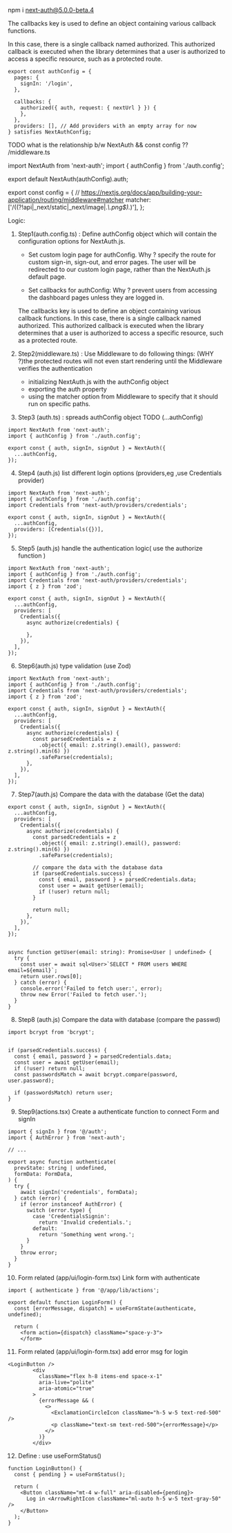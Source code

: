 npm i next-auth@5.0.0-beta.4

The callbacks key is used to define an object containing various callback functions. 

In this case, there is a single callback named authorized. This authorized callback is executed 
when the library determines that a user is authorized to access a specific resource, such as a protected route.

```
export const authConfig = {
  pages: {
    signIn: '/login',
  },

  callbacks: {
    authorized({ auth, request: { nextUrl } }) {
    },
  },
  providers: [], // Add providers with an empty array for now
} satisfies NextAuthConfig;
```


TODO  what is the relationship b/w NextAuth && const config ??
/middleware.ts

import NextAuth from 'next-auth';
import { authConfig } from './auth.config';
 
export default NextAuth(authConfig).auth;
 
export const config = {
  // https://nextjs.org/docs/app/building-your-application/routing/middleware#matcher
  matcher: ['/((?!api|_next/static|_next/image|.*\\.png$).*)'],
};


Logic: 
1. Step1(auth.config.ts) : Define authConfig object which will contain the configuration options for NextAuth.js. 
    * Set custom login page for authConfig.
    Why ? specify the route for custom sign-in, sign-out, and error pages.
     The user will be redirected to our custom login page, rather than the NextAuth.js default page.

    * Set callbacks for authConfig:
    Why ? prevent users from accessing the dashboard pages unless they are logged in.

     The callbacks key is used to define an object containing various callback functions. In this case, there is a single callback named authorized. This authorized callback is executed when the library determines that a user is authorized to access a specific resource, such as a protected route.
2. Step2(middleware.ts) : Use Middleware to do following things:  (WHY ?)the protected routes will not even start rendering until the Middleware verifies the authentication
    * initializing NextAuth.js with the authConfig object 
    * exporting the auth property
    *  using the matcher option from Middleware to specify that it should run on specific paths. 

3. Step3 (auth.ts) : spreads  authConfig object TODO (...authConfig)
```
import NextAuth from 'next-auth';
import { authConfig } from './auth.config';
 
export const { auth, signIn, signOut } = NextAuth({
  ...authConfig,
});
```

4. Step4 (auth.js) list different login options (providers,eg ,use Credentials provider)
```
import NextAuth from 'next-auth';
import { authConfig } from './auth.config';
import Credentials from 'next-auth/providers/credentials';
 
export const { auth, signIn, signOut } = NextAuth({
  ...authConfig,
  providers: [Credentials({})],
});

```
5. Step5 (auth.js) handle the authentication logic( use the authorize function )
```
import NextAuth from 'next-auth';
import { authConfig } from './auth.config';
import Credentials from 'next-auth/providers/credentials';
import { z } from 'zod';
 
export const { auth, signIn, signOut } = NextAuth({
  ...authConfig,
  providers: [
    Credentials({
      async authorize(credentials) {
        
      },
    }),
  ],
});
```

6. Step6(auth.js) type validation  (use Zod)
```
import NextAuth from 'next-auth';
import { authConfig } from './auth.config';
import Credentials from 'next-auth/providers/credentials';
import { z } from 'zod';
 
export const { auth, signIn, signOut } = NextAuth({
  ...authConfig,
  providers: [
    Credentials({
      async authorize(credentials) {
        const parsedCredentials = z
          .object({ email: z.string().email(), password: z.string().min(6) })
          .safeParse(credentials);
      },
    }),
  ],
});
```


7. Step7(auth.js) Compare the data with the database  (Get the data)
```
export const { auth, signIn, signOut } = NextAuth({
  ...authConfig,
  providers: [
    Credentials({
      async authorize(credentials) {
        const parsedCredentials = z
          .object({ email: z.string().email(), password: z.string().min(6) })
          .safeParse(credentials);

        // compare the data with the database data
        if (parsedCredentials.success) {
          const { email, password } = parsedCredentials.data;
          const user = await getUser(email);
          if (!user) return null;
        }
 
        return null;
      },
    }),
  ],
});


async function getUser(email: string): Promise<User | undefined> {
  try {
    const user = await sql<User>`SELECT * FROM users WHERE email=${email}`;
    return user.rows[0];
  } catch (error) {
    console.error('Failed to fetch user:', error);
    throw new Error('Failed to fetch user.');
  }
}
```

8. Step8 (auth.js) Compare the data with database (compare the passwd)
```
import bcrypt from 'bcrypt';


if (parsedCredentials.success) {
  const { email, password } = parsedCredentials.data;
  const user = await getUser(email);
  if (!user) return null;
  const passwordsMatch = await bcrypt.compare(password, user.password);

  if (passwordsMatch) return user;
}
```



9. Step9(actions.tsx) Create a authenticate function to connect Form and signIn 
```
import { signIn } from '@/auth';
import { AuthError } from 'next-auth';
 
// ...
 
export async function authenticate(
  prevState: string | undefined,
  formData: FormData,
) {
  try {
    await signIn('credentials', formData);
  } catch (error) {
    if (error instanceof AuthError) {
      switch (error.type) {
        case 'CredentialsSignin':
          return 'Invalid credentials.';
        default:
          return 'Something went wrong.';
      }
    }
    throw error;
  }
}
```


10. Form related (app/ui/login-form.tsx) Link form with authenticate
```
import { authenticate } from '@/app/lib/actions';

export default function LoginForm() {
  const [errorMessage, dispatch] = useFormState(authenticate, undefined);
 
  return (
    <form action={dispatch} className="space-y-3">
    </form>

```

11. Form related   (app/ui/login-form.tsx) add error msg for login 
```
<LoginButton />
        <div
          className="flex h-8 items-end space-x-1"
          aria-live="polite"
          aria-atomic="true"
        >
          {errorMessage && (
            <>
              <ExclamationCircleIcon className="h-5 w-5 text-red-500" />
              <p className="text-sm text-red-500">{errorMessage}</p>
            </>
          )}
        </div>
```

12. Define  <LoginButton />  : use useFormStatus()
```
function LoginButton() {
  const { pending } = useFormStatus();
 
  return (
    <Button className="mt-4 w-full" aria-disabled={pending}>
      Log in <ArrowRightIcon className="ml-auto h-5 w-5 text-gray-50" />
    </Button>
  );
}
```